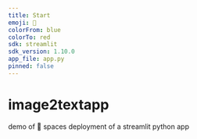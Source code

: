 ```yaml
---
title: Start
emoji: 🤗
colorFrom: blue
colorTo: red
sdk: streamlit
sdk_version: 1.10.0
app_file: app.py
pinned: false
---
```


# image2textapp
demo of 🤗 spaces deployment of a streamlit python app
